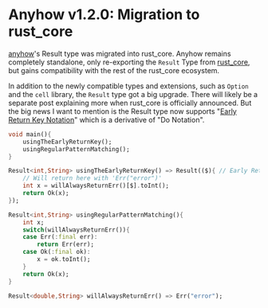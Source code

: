 # Anyhow v1.2.0: Migration to rust_core

[anyhow](https://pub.dev/packages/anyhow)'s Result type was migrated into rust_core. Anyhow remains completely standalone, only re-exporting the `Result` Type from [rust_core](https://pub.dev/packages/rust_core), but gains compatibility with the rest of the rust_core ecosystem.

In addition to the newly compatible types and extensions, such as `Option` and the `cell` library, the `Result` type got a big upgrade. There will likely be a separate post explaining more when rust_core is officially announced. But the big news I want to mention is the Result type now supports "[Early Return Key Notation](https://github.com/mcmah309/rust_core/tree/master/lib/src/result#early-return-key-notation)" which is a derivative of "Do Notation".
```dart
void main(){
    usingTheEarlyReturnKey();
    usingRegularPatternMatching();
}

Result<int,String> usingTheEarlyReturnKey() => Result(($){ // Early Return Key
    // Will return here with 'Err("error")'
    int x = willAlwaysReturnErr()[$].toInt();
    return Ok(x);
});

Result<int,String> usingRegularPatternMatching(){
    int x;
    switch(willAlwaysReturnErr()){
    case Err(:final err):
        return Err(err);
    case Ok(:final ok):
        x = ok.toInt();
    }
    return Ok(x);
}

Result<double,String> willAlwaysReturnErr() => Err("error");
```
